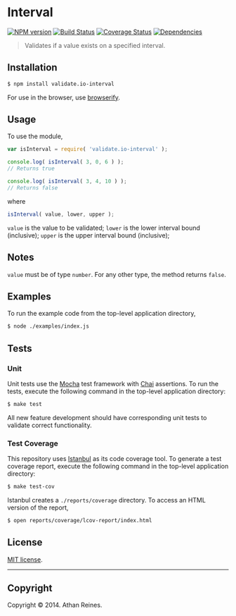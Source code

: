 Interval
===
[![NPM version][npm-image]][npm-url] [![Build Status][travis-image]][travis-url] [![Coverage Status][coveralls-image]][coveralls-url] [![Dependencies][dependencies-image]][dependencies-url]

> Validates if a value exists on a specified interval.


## Installation

``` bash
$ npm install validate.io-interval
```

For use in the browser, use [browserify](https://github.com/substack/node-browserify).


## Usage

To use the module,

``` javascript
var isInterval = require( 'validate.io-interval' );

console.log( isInterval( 3, 0, 6 ) );
// Returns true

console.log( isInterval( 3, 4, 10 ) );
// Returns false
```

where

``` javascript
isInterval( value, lower, upper );
```

`value` is the value to be validated; `lower` is the lower interval bound (inclusive); `upper` is the upper interval bound (inclusive);


## Notes

`value` must be of type `number`. For any other type, the method returns `false`.


## Examples

To run the example code from the top-level application directory,

``` bash
$ node ./examples/index.js
```


## Tests

### Unit

Unit tests use the [Mocha](http://visionmedia.github.io/mocha) test framework with [Chai](http://chaijs.com) assertions. To run the tests, execute the following command in the top-level application directory:

``` bash
$ make test
```

All new feature development should have corresponding unit tests to validate correct functionality.


### Test Coverage

This repository uses [Istanbul](https://github.com/gotwarlost/istanbul) as its code coverage tool. To generate a test coverage report, execute the following command in the top-level application directory:

``` bash
$ make test-cov
```

Istanbul creates a `./reports/coverage` directory. To access an HTML version of the report,

``` bash
$ open reports/coverage/lcov-report/index.html
```


## License

[MIT license](http://opensource.org/licenses/MIT). 


---
## Copyright

Copyright &copy; 2014. Athan Reines.


[npm-image]: http://img.shields.io/npm/v/validate.io-interval.svg
[npm-url]: https://npmjs.org/package/validate.io-interval

[travis-image]: http://img.shields.io/travis/validate-io/interval/master.svg
[travis-url]: https://travis-ci.org/validate-io/interval

[coveralls-image]: https://img.shields.io/coveralls/validate-io/interval/master.svg
[coveralls-url]: https://coveralls.io/r/validate-io/interval?branch=master

[dependencies-image]: http://img.shields.io/david/validate-io/interval.svg
[dependencies-url]: https://david-dm.org/validate-io/interval

[dev-dependencies-image]: http://img.shields.io/david/dev/validate-io/interval.svg
[dev-dependencies-url]: https://david-dm.org/dev/validate-io/interval

[github-issues-image]: http://img.shields.io/github/issues/validate-io/interval.svg
[github-issues-url]: https://github.com/validate-io/interval/issues